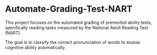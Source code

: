 # Automate-Grading-Test-NART

This project focuses on the automated grading of premorbid ability tests, specifically reading tasks measured by the National Adult Reading Test (NART). 

The goal is to classify the correct pronunciation of words to assess cognitive ability automatically.

